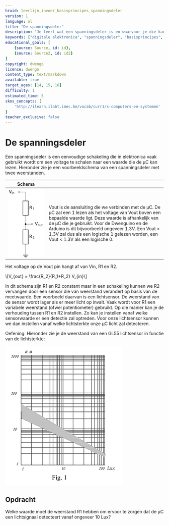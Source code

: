 ```yaml
---
hruid: leerlijn_invoer_basisprincipes_spanningsdeler
version: 1
language: nl
title: "De spanningsdeler"
description: "Je leert wat een spanningsdeler is en waarvoor je die kan gebruiken."
keywords: ["digitale elektronica", "spanningsdeler", "basisprincipes", "microcontroller", "µC", "arduino", "dwenguino"]
educational_goals: [
    {source: Source, id: id}, 
    {source: Source2, id: id2}
]
copyright: dwengo
licence: dwengo
content_type: text/markdown
available: true
target_ages: [14, 15, 16]
difficulty: 1
estimated_time: 5
skos_concepts: [
    'http://ilearn.ilabt.imec.be/vocab/curr1/s-computers-en-systemen'
]
teacher_exclusive: false
---
```


# De spanningsdeler


Een spanningsdeler is een eenvoudige schakeling die in elektronica vaak gebruikt wordt om een voltage te schalen naar een waarde die de µC kan lezen. Hieronder zie je een voorbeeldschema van een spanningsdeler met twee weerstanden.


| Schema |  |
| - | - |
| !["Schema van de spanningsdeler"](img/spanningsdeler.svg "Schema van de spanningsdeler") | Vout is de aansluiting die we verbinden met de µC. De µC zal een 1 lezen als het voltage van Vout boven een bepaalde waarde ligt. Deze waarde is afhankelijk van de µC die je gebruikt. Voor de Dwenguino en de Arduino is dit bijvoorbeeld ongeveer 1.3V. Een Vout > 1.3V zal dus als een logische 1 gelezen worden, een Vout < 1.3V als een logische 0. |

Het voltage op de Vout pin hangt af van Vin, R1 en R2. 

\\[V_{out} = \frac{R_2}{R_1+R_2} V_{in}\\]

In dit schema zijn R1 en R2 constant maar in een schakeling kunnen we R2 vervangen door een sensor die van weerstand verandert op basis van de meetwaarde. Een voorbeeld daarvan is een lichtsensor. De weerstand van de sensor wordt lager als er meer licht op invalt. Vaak wordt voor R1 een variabele weerstand (ofwel potentiometer) gebruikt. Op die manier kan je de verhouding tussen R1 en R2 instellen. Zo kan je instellen vanaf welke sensorwaarde er een detectie zal optreden. Voor onze lichtsensor kunnen we dan instellen vanaf welke lichtsterkte onze µC licht zal detecteren. 

Oefening: Hieronder zie je de weerstand van een GL55 lichtsensor in functie van de lichtsterkte:

<img src="img/sensor_karakteristiek.png" alt="Weerstand van een GL55 lichtsensor." title="Weerstand van een GL55 lichtsensor.">

<div class="dwengo-content assignment">
    <h2>Opdracht</h2>
    <p>
    Welke waarde moet de weerstand R1 hebben om ervoor te zorgen dat de µC een lichtsignaal detecteert vanaf ongeveer 10 Lux?
    </p>
</div>
